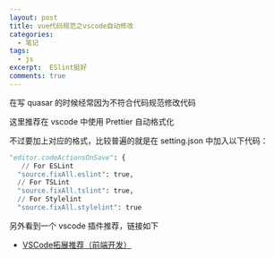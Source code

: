 ```yaml
---
layout: post
title: vue代码规范之vscode自动修改
categories: 
  - 笔记
tags:
  - js
excerpt:  ESlint挺好
comments: true
---
```


在写 quasar 的时候经常因为不符合代码规范修改代码

这里推荐在 vscode 中使用 Prettier 自动格式化

不过要加上对应的格式，比较普遍的就是在 setting.json 中加入以下代码：

```py
"editor.codeActionsOnSave": {
   // For ESLint
  "source.fixAll.eslint": true,
  // For TSLint
  "source.fixAll.tslint": true,
  // For Stylelint
  "source.fixAll.stylelint": true
```

另外看到一个 vscode 插件推荐，链接如下

- [VSCode拓展推荐（前端开发）](https://github.com/varHarrie/varharrie.github.io/issues/10)
